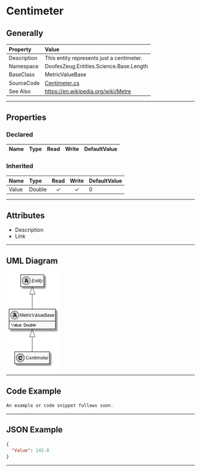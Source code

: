 ﻿# Centimeter

## Generally

|Property|Value|
|:-|:-|
|Description|This entity represents just a centimeter.|
|Namespace|DoofesZeug.Entities.Science.Base.Length|
|BaseClass|MetricValueBase|
|SourceCode|[Centimeter.cs](../../../../DoofesZeug.Library/Src/Entities/Science/Base/Length/Centimeter.cs)|
|See Also|https://en.wikipedia.org/wiki/Metre|

---

## Properties

### Declared

|Name|Type|Read|Write|DefaultValue|
|:---|:---|:--:|:---:|:-----------|

### Inherited

|Name|Type|Read|Write|DefaultValue|
|:---|:---|:--:|:---:|:-----------|
|Value|Double|&#x2713;|&#x2713;|0|

---

## Attributes

- Description
- Link

---

## UML Diagram

![Centimeter.png](./Centimeter.png "Centimeter")

---

## Code Example

```cs
An example or code snippet follows soon.
```

---

## JSON Example

```json
{
  "Value": 142.0
}
```

---

